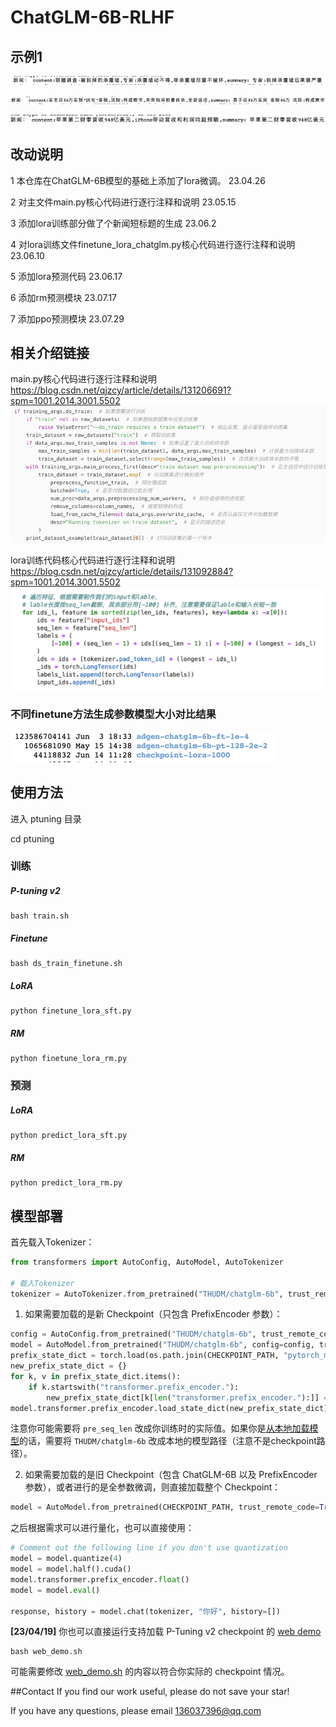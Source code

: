 # ChatGLM-6B-RLHF

## 示例1
![img_3.png](img_3.png)

![img_2.png](img_2.png)

![img_4.png](img_4.png)


## 改动说明

1 本仓库在ChatGLM-6B模型的基础上添加了lora微调。 23.04.26

2 对主文件main.py核心代码进行逐行注释和说明 23.05.15

3 添加lora训练部分做了个新闻短标题的生成  23.06.2

4 对lora训练文件finetune_lora_chatglm.py核心代码进行逐行注释和说明 23.06.10

5 添加lora预测代码 23.06.17

6 添加rm预测模块 23.07.17

7 添加ppo预测模块 23.07.29


## 相关介绍链接

main.py核心代码进行逐行注释和说明
https://blog.csdn.net/qjzcy/article/details/131206691?spm=1001.2014.3001.5502
![img_5.png](img_5.png)

lora训练代码核心代码进行逐行注释和说明
https://blog.csdn.net/qjzcy/article/details/131092884?spm=1001.2014.3001.5502
![img_1.png](img_1.png)

### 不同finetune方法生成参数模型大小对比结果
![img.png](img.png)



## 使用方法

进入 ptuning 目录

cd ptuning

### 训练


##### P-tuning v2

```
bash train.sh
```

##### Finetune

```
bash ds_train_finetune.sh
```

##### LoRA


```
python finetune_lora_sft.py
```
##### RM


```
python finetune_lora_rm.py
```

### 预测


##### LoRA


```
python predict_lora_sft.py
```
##### RM


```
python predict_lora_rm.py
```

## 模型部署
首先载入Tokenizer：

```python
from transformers import AutoConfig, AutoModel, AutoTokenizer

# 载入Tokenizer
tokenizer = AutoTokenizer.from_pretrained("THUDM/chatglm-6b", trust_remote_code=True)
```

1. 如果需要加载的是新 Checkpoint（只包含 PrefixEncoder 参数）：

```python
config = AutoConfig.from_pretrained("THUDM/chatglm-6b", trust_remote_code=True, pre_seq_len=128)
model = AutoModel.from_pretrained("THUDM/chatglm-6b", config=config, trust_remote_code=True)
prefix_state_dict = torch.load(os.path.join(CHECKPOINT_PATH, "pytorch_model.bin"))
new_prefix_state_dict = {}
for k, v in prefix_state_dict.items():
    if k.startswith("transformer.prefix_encoder."):
        new_prefix_state_dict[k[len("transformer.prefix_encoder."):]] = v
model.transformer.prefix_encoder.load_state_dict(new_prefix_state_dict)
```
注意你可能需要将 `pre_seq_len` 改成你训练时的实际值。如果你是[从本地加载模型](https://github.com/THUDM/ChatGLM-6B#%E4%BB%8E%E6%9C%AC%E5%9C%B0%E5%8A%A0%E8%BD%BD%E6%A8%A1%E5%9E%8B)的话，需要将 `THUDM/chatglm-6b` 改成本地的模型路径（注意不是checkpoint路径）。

2. 如果需要加载的是旧 Checkpoint（包含 ChatGLM-6B 以及 PrefixEncoder 参数），或者进行的是全参数微调，则直接加载整个 Checkpoint：

```python
model = AutoModel.from_pretrained(CHECKPOINT_PATH, trust_remote_code=True)
```

之后根据需求可以进行量化，也可以直接使用：

```python
# Comment out the following line if you don't use quantization
model = model.quantize(4)
model = model.half().cuda()
model.transformer.prefix_encoder.float()
model = model.eval()

response, history = model.chat(tokenizer, "你好", history=[])
```

**[23/04/19]** 你也可以直接运行支持加载 P-Tuning v2 checkpoint 的 [web demo](web_demo.py)
```shell
bash web_demo.sh
```
可能需要修改 [web_demo.sh](web_demo.sh) 的内容以符合你实际的 checkpoint 情况。

##Contact
If you find our work useful, please do not save your star!

If you have any questions, please email 136037396@qq.com







